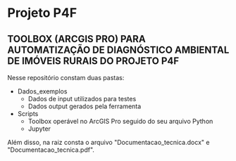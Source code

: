 # Projeto P4F

## TOOLBOX (ARCGIS PRO) PARA AUTOMATIZAÇÃO DE DIAGNÓSTICO AMBIENTAL DE IMÓVEIS RURAIS DO PROJETO P4F

Nesse repositório constam duas pastas:

* Dados_exemplos
  * Dados de input utilizados para testes
  * Dados output gerados pela ferramenta
* Scripts
  * Toolbox operável no ArcGIS Pro seguido do seu arquivo Python
  * Jupyter

Além disso, na raiz consta o arquivo "Documentacao_tecnica.docx" e "Documentacao_tecnica.pdf".
